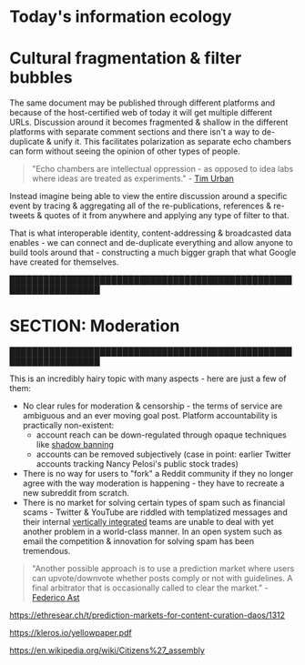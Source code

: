 # Today's information ecology

# Cultural fragmentation & filter bubbles

The same document may be published through different platforms and because of the host-certified web of today it will get multiple different URLs. Discussion around it becomes fragmented & shallow in the different platforms with separate comment sections and there isn't a way to de-duplicate & unify it. This facilitates polarization as separate echo chambers can form without seeing the opinion of other types of people.

<!-- Alienating large parts of the population & pushing them to alternative closed platforms is not a net benefit. -->

> "Echo chambers are intellectual oppression - as opposed to idea labs where ideas are treated as experiments." - [Tim Urban](https://www.youtube.com/watch?v=ivDwzBYsED4)

Instead imagine being able to view the entire discussion around a specific event by tracing & aggregating all of the re-publications, references & re-tweets & quotes of it from anywhere and applying any type of filter to that.

That is what interoperable identity, content-addressing & broadcasted data enables - we can connect and de-duplicate everything and allow anyone to build tools around that - constructing a much bigger graph that what Google have created for themselves.

██████████████████████████████████████████████████████████████████
# SECTION: Moderation
██████████████████████████████████████████████████████████████████

This is an incredibly hairy topic with many aspects - here are just a few of them:

- No clear rules for moderation & censorship - the terms of service are ambiguous and an ever moving goal post. Platform accountability is practically non-existent:
    - account reach can be down-regulated through opaque techniques like [shadow banning](https://shadowban.yuzurisa.com/)
    - accounts can be removed subjectively (case in point: earlier Twitter accounts tracking Nancy Pelosi's public stock trades)
- There is no way for users to "fork" a Reddit community if they no longer agree with the way moderation is happening - they have to recreate a new subreddit from scratch.
- There is no market for solving certain types of spam such as financial scams - Twitter & YouTube are riddled with templatized messages and their internal [vertically integrated](TODO.md#vertical-integration-vs-specialization--competition) teams are unable to deal with yet another problem in a world-class manner. In an open system such as email the competition & innovation for solving spam has been tremendous.


> "Another possible approach is to use a prediction market where users can upvote/downvote whether posts comply or not with guidelines. A final arbitrator that is occasionally called to clear the market." - [Federico Ast](https://twitter.com/federicoast/status/1415652757873254406)

https://ethresear.ch/t/prediction-markets-for-content-curation-daos/1312

https://kleros.io/yellowpaper.pdf

https://en.wikipedia.org/wiki/Citizens%27_assembly



<!-- Think of all the ethnic, religious, political & corporate disputes that would never have existed if we had a ledger of record with all documents, events & human knowledge tied to identity & reputation with cryptographic certainty. -->



<!-- addictive social media - toxic -->
<!-- 
The topic about algorithms and their influence on society is enormous and this chapter cannot do it justice - refer to Tristan Harris's work
https://www.youtube.com/watch?v=7EbPIdyd3I0

we have a totally warped view of reality

we are at a position where the more we use social media, the worse we get at estimating what the other side believes

Algorithms are tuned for nutpicking - surfacing the nuttiest things
https://www.urbandictionary.com/define.php?term=nutpicking

Arms race between social media companies

Journalists routinely write about events from social media - it is fundamentally entrenched in our society and it affects everyone - even those that do not use it.

misinformation & disinformation



“There is absolutely no inevitability as long as there is a willingness to contemplate what is happening.”
https://www.goodreads.com/quotes/232117-there-is-absolutely-no-inevitability-as-long-as-there-is



If We Don't Fix Sensemaking, We Won't Survive
https://www.youtube.com/watch?v=ya_p4RIorXw

> "Babel is not a story about tribalism. It’s a story about the fragmentation of everything." - [Why the past 10 years of american life have been uniquely stupid](https://www.theatlantic.com/magazine/archive/2022/05/social-media-democracy-trust-babel/629369/)

broken media
culture war, algorithms, audience capture, misaligned incentives, lack of accountability

The culture war and division are fueled by corporate and media interests 

The Truth Is Paywalled But The Lies Are Free
TODO: read this:
https://www.currentaffairs.org/2020/08/the-truth-is-paywalled-but-the-lies-are-free/

long form media is rife with misinformation - in an open system we could better tag and discuss it

we should be able to see all referenced facts & entities in long-form media - much easier to check for disinfo

vote on comments to other posts if they are relevant
https://prnt.sc/9-8QV1LoKPc7

the inability to refer specifically to documents or parts of them linked to their source has made the internet a breeding ground for misinformation
https://www.youtube.com/watch?v=u3TPxQao3m0&list=PLPslWoHNC5x3noyezZ79BlkvGV1XK3ubf

audience capture

It’s an unorganized mess of information

The cat is out of the bag

https://www.wsj.com/articles/the-facebook-files-11631713039

Misinformation is a plague in videos without context

the health of reporting on the web through video is appaling - decentralization and democratization are powerful but without the means to interleave everything into a shared ledger of record and actually have some accountability it all becomes an informational mess. But YouTube doesn't optimize for that - not at all.


> "technology increases the efficiency of manufacturing consent in the same way it increases the efficiency of manufacturing everything else" - [Meditations on Moloch](https://slatestarcodex.com/2014/07/30/meditations-on-moloch/)








https://www.youtube.com/watch?v=v3F5Hsua4J4
How Wisdom Can Protect Humanity from Technology
- runaway technology ==> complexity gap: complexity of the issues vs ability to make sense of the complexity
- GPT-3 & synthetic media

- anti-wisdom:
    - cognitive limits => information overload
    - dopamine => addictive use
    - social validation => influencer culture
    - confirmation bias => fake news
    - outrage => polarization
    - trust => bots & deepfakes

- social media creates perception gaps because of filter bubbles
    - "how good are you at estimating what the other side believes?"
    - what a group of ppl think vs reality
    - because the extreme views are overly amplified
    https://www.google.com/search?q=funhouse+mirror+charlie+chaplin

- even if we know how biases work, we're still biased


- silicon valley - current paradigm vs humane technologist
    - give users what they 'want'       => respect human vulnerabilities
    - every tech has goods & bads       => minimize harmful externalities
    - we've always had moral panics     => 
    - maximize personalization          => create shared understanding
    - technology is neutral             => support fairness & justice
    - who are we to choose              => consciously center values
    - growth at all costs               => 
    - obsess over metrics               => help people thrive
    - capture attention                 => 

https://www.humanetech.com/course



Not using instagram is too big of an ask - it means social separation. But what if... we make it easier to separate DMs from content & feeds we'd be able to compartmentalize our time better. But instagram doesn't have an app just for DMs - so you enter the main app and the first thing you see is the feed.
TODO: separate section about separating DMs from content & feeds - IDMs vs media - wellbeing? compartmentalization?


race to the bottom of the brain stem



> "We can't have the power of gods without the wisdom, love and prudence of gods." - [Daniel Schmachtenberger](https://twitter.com/danielschmach)



incentives vs ethics
https://twitter.com/TyrantsMuse/status/1586141500429459457




https://medium.com/@jamesbridle/something-is-wrong-on-the-internet-c39c471271d2


> "Today’s internet is an Internet of Beefs. Flat, global networks like Facebook, Twitter, and YouTube are overrun by memetic epidemics — harassment mobs, disinformation, conspiracy theories, alternative facts, troll farms, state actors, ransomware, extremists."
https://subconscious.substack.com/p/wiki-as-a-commons


Just because you can type doesn't mean you can write. And just because you can write doesn't mean that you should

“The real problem of humanity is the following: We have Paleolithic emotions, medieval institutions and godlike technology.” - DR. E.O. WILSON, SOCIOBIOLOGIST
https://www.humanetech.com/

https://www.humanetech.com/key-issues


MOVE the taiwan stuff here

https://en.wikipedia.org/wiki/Information_ecology
https://en.wikipedia.org/wiki/Knowledge_ecosystem

social media does not foster quality conversation

just look at the replies of elon musk - this is the epitomy of engagement-driven media

-->